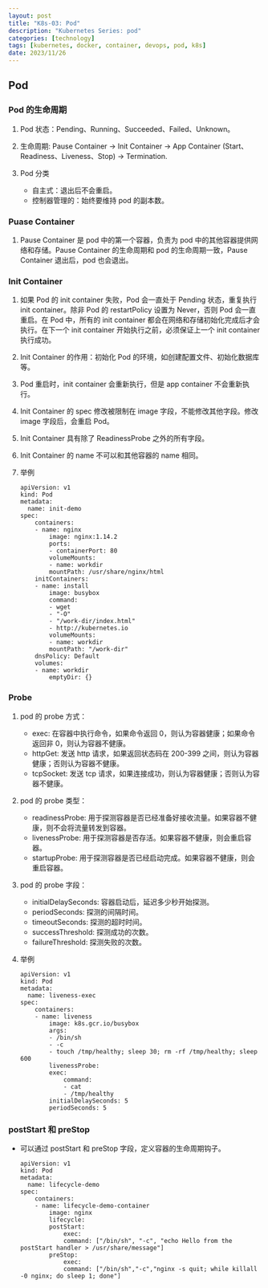 ```yaml
---
layout: post
title: "K8s-03: Pod"
description: "Kubernetes Series: pod"
categories: [technology]
tags: [kubernetes, docker, container, devops, pod, k8s]
date: 2023/11/26
---
```


## Pod

### Pod 的生命周期

1. Pod 状态：Pending、Running、Succeeded、Failed、Unknown。

2. 生命周期: Pause Container -> Init Container -> App Container (Start、Readiness、Liveness、Stop) -> Termination.

3. Pod 分类

   - 自主式：退出后不会重启。
   - 控制器管理的：始终要维持 pod 的副本数。

### Puase Container

1. Pause Container 是 pod 中的第一个容器，负责为 pod 中的其他容器提供网络和存储。Pause Container 的生命周期和 pod 的生命周期一致，Pause Container 退出后，pod 也会退出。

### Init Container

1. 如果 Pod 的 init container 失败，Pod 会一直处于 Pending 状态，重复执行 init container。除非 Pod 的 restartPolicy 设置为 Never，否则 Pod 会一直重启。在 Pod 中，所有的 init container 都会在网络和存储初始化完成后才会执行。在下一个 init container 开始执行之前，必须保证上一个 init container 执行成功。

2. Init Container 的作用：初始化 Pod 的环境，如创建配置文件、初始化数据库等。

3. Pod 重启时，init container 会重新执行，但是 app container 不会重新执行。

4. Init Container 的 spec 修改被限制在 image 字段，不能修改其他字段。修改 image 字段后，会重启 Pod。

5. Init Container 具有除了 ReadinessProbe 之外的所有字段。

6. Init Container 的 name 不可以和其他容器的 name 相同。

7. 举例
   ```
   apiVersion: v1
   kind: Pod
   metadata:
     name: init-demo
   spec:
       containers:
       - name: nginx
           image: nginx:1.14.2
           ports:
           - containerPort: 80
           volumeMounts:
           - name: workdir
           mountPath: /usr/share/nginx/html
       initContainers:
       - name: install
           image: busybox
           command:
           - wget
           - "-O"
           - "/work-dir/index.html"
           - http://kubernetes.io
           volumeMounts:
           - name: workdir
           mountPath: "/work-dir"
       dnsPolicy: Default
       volumes:
       - name: workdir
           emptyDir: {}
   ```

### Probe

1. pod 的 probe 方式：

   - exec: 在容器中执行命令，如果命令返回 0，则认为容器健康；如果命令返回非 0，则认为容器不健康。
   - httpGet: 发送 http 请求，如果返回状态码在 200-399 之间，则认为容器健康；否则认为容器不健康。
   - tcpSocket: 发送 tcp 请求，如果连接成功，则认为容器健康；否则认为容器不健康。

2. pod 的 probe 类型：

   - readinessProbe: 用于探测容器是否已经准备好接收流量。如果容器不健康，则不会将流量转发到容器。
   - livenessProbe: 用于探测容器是否存活。如果容器不健康，则会重启容器。
   - startupProbe: 用于探测容器是否已经启动完成。如果容器不健康，则会重启容器。

3. pod 的 probe 字段：

   - initialDelaySeconds: 容器启动后，延迟多少秒开始探测。
   - periodSeconds: 探测的间隔时间。
   - timeoutSeconds: 探测的超时时间。
   - successThreshold: 探测成功的次数。
   - failureThreshold: 探测失败的次数。

4. 举例
   ```
   apiVersion: v1
   kind: Pod
   metadata:
     name: liveness-exec
   spec:
       containers:
       - name: liveness
           image: k8s.gcr.io/busybox
           args:
           - /bin/sh
           - -c
           - touch /tmp/healthy; sleep 30; rm -rf /tmp/healthy; sleep 600
           livenessProbe:
           exec:
               command:
               - cat
               - /tmp/healthy
           initialDelaySeconds: 5
           periodSeconds: 5
   ```

### postStart 和 preStop

- 可以通过 postStart 和 preStop 字段，定义容器的生命周期钩子。

  ```
  apiVersion: v1
  kind: Pod
  metadata:
    name: lifecycle-demo
  spec:
      containers:
      - name: lifecycle-demo-container
          image: nginx
          lifecycle:
          postStart:
              exec:
              command: ["/bin/sh", "-c", "echo Hello from the postStart handler > /usr/share/message"]
          preStop:
              exec:
              command: ["/bin/sh","-c","nginx -s quit; while killall -0 nginx; do sleep 1; done"]
  ```
